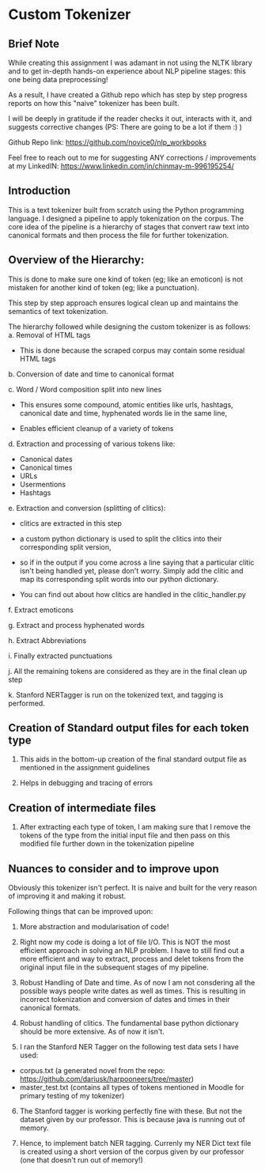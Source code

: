 # Custom Tokenizer

## Brief Note

While creating this assignment I was adamant in not using the NLTK library and to get in-depth hands-on experience about NLP pipeline stages: this one being data preprocessing!

As a result, I have created a Github repo which has step by step progress reports on how this "naive" tokenizer has been built.

I will be deeply in gratitude if the reader checks it out, interacts with it, and suggests corrective changes (PS: There are going to be a lot if them :) )

Github Repo link: https://github.com/novice0/nlp_workbooks

Feel free to reach out to me for suggesting ANY corrections / improvements at my LinkedIN: https://www.linkedin.com/in/chinmay-m-996195254/

## Introduction

This is a text tokenizer built from scratch using the Python programming language. I designed a pipeline to apply tokenization on the corpus. The core idea of the pipeline is a hierarchy of stages that convert raw text into canonical formats and then process the file for further tokenization.

## Overview of the Hierarchy:

This is done to make sure one kind of token (eg; like an emoticon) is not mistaken for another kind of token (eg; like a punctuation).

This step by step approach ensures logical clean up and maintains the semantics of text tokenization.

The hierarchy followed while designing the custom tokenizer is as follows:
a. Removal of HTML tags

- This is done because the scraped corpus may contain some residual HTML tags

b. Conversion of date and time to canonical format

c. Word / Word composition split into new lines

- This ensures some compound, atomic entities like urls, hashtags, canonical date and time, hyphenated words lie in the same line,

- Enables efficient cleanup of a variety of tokens

d. Extraction and processing of various tokens like:

- Canonical dates
- Canonical times
- URLs
- Usermentions
- Hashtags

e. Extraction and conversion (splitting of clitics):

- clitics are extracted in this step

- a custom python dictionary is used to split the clitics into their corresponding split version,

- so if in the output if you come across a line saying that a particular clitic isn't being handled yet, please don't worry. Simply add the clitic and map its corresponding split words into our python dictionary.

- You can find out about how clitics are handled in the clitic_handler.py

f. Extract emoticons

g. Extract and process hyphenated words

h. Extract Abbreviations

i. Finally extracted punctuations

j. All the remaining tokens are considered as they are in the final clean up step

k. Stanford NERTagger is run on the tokenized text, and tagging is performed.

## Creation of Standard output files for each token type

1. This aids in the bottom-up creation of the final standard output file as mentioned in the assignment guidelines

2. Helps in debugging and tracing of errors

## Creation of intermediate files

1. After extracting each type of token, I am making sure that I remove the tokens of the type from the initial input file and then pass on this modified file further down in the tokenization pipeline

## Nuances to consider and to improve upon

Obviously this tokenizer isn't perfect. It is naive and built for the very reason of improving it and making it robust.

Following things that can be improved upon:

1. More abstraction and modularisation of code!

2. Right now my code is doing a lot of file I/O. This is NOT the most efficient approach in solving an NLP problem. I have to still find out a more efficient and way to extract, process and delet tokens from the original input file in the subsequent stages of my pipeline.

3. Robust Handling of Date and time. As of now I am not consdering all the possible ways people write dates as well as times. This is resulting in incorrect tokenization and conversion of dates and times in their canonical formats.

4. Robust handling of clitics. The fundamental base python dictionary should be more extensive. As of now it isn't.

5. I ran the Stanford NER Tagger on the following test data sets I have used:

- corpus.txt (a generated novel from the repo: https://github.com/dariusk/harpooneers/tree/master)
- master_test.txt (contains all types of tokens mentioned in Moodle for primary testing of my tokenizer)

6. The Stanford tagger is working perfectly fine with these. But not the dataset given by our professor. This is because java is running out of memory.

7. Hence, to implement batch NER tagging. Currenly my NER Dict text file is created using a short version of the corpus given by our professor (one that doesn't run out of memory!)
